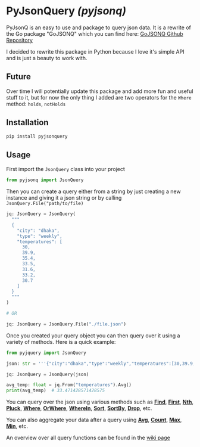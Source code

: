 # PyJsonQuery *(pyjsonq)*

PyJsonQ is an easy to use and package to query json data.
It is a rewrite of the Go package "GoJSONQ" which you can find here:
[GoJSONQ Github Repository][gojsonq]

I decided to rewrite this package in Python because I love it's
simple API and is just a beauty to work with.

## Future

Over time I will potentially update this package and add more fun and
useful stuff to it, but for now the only thing I added are two
operators for the `Where` method: `holds`, `notHolds`

## Installation

```bash
pip install pyjsonquery
```

## Usage

First import the `JsonQuery` class into your project

```python
from pyjsonq import JsonQuery
``` 

Then you can create a query either from a string by just creating a
new instance and giving it a json string or by calling
`JsonQuery.File("path/to/file)`

```python
jq: JsonQuery = JsonQuery(
  """
  {
    "city": "dhaka",
    "type": "weekly",
    "temperatures": [
      30,
      39.9,
      35.4,
      33.5,
      31.6,
      33.2,
      30.7
    ]
  }
  """
)

# OR

jq: JsonQuery = JsonQuery.File("./file.json")
```

Once you created your query object you can then query over it using
a variety of methods. Here is a quick example:

```python
from pyjquery import JsonQuery

json: str = '''{"city":"dhaka","type":"weekly","temperatures":[30,39.9,35.4,33.5,31.6,33.2,30.7]}'''

jq: JsonQuery = JsonQuery(json)

avg_temp: float = jq.From("temperatures").Avg()
print(avg_temp)  # 33.471428571428575
```

You can query over the json using various methods such as
[**Find**][find],
[**First**][first],
[**Nth**][nth],
[**Pluck**][pluck],
[**Where**][where],
[**OrWhere**][orWhere],
[**WhereIn**][whereIn],
[**Sort**][sort],
[**SortBy**][sortBy],
[**Drop**][drop],
etc.

You can also aggregate your data after a query using
[**Avg**][avg],
[**Count**][count],
[**Max**][max],
[**Min**][min],
etc.

An overview over all query functions can be found in the
[wiki page][wiki]


[gojsonq]: https://github.com/thedevsaddam/gojsonq
[wiki]: wiki

[find]: find
[first]: first
[nth]: nth
[pluck]: pluck
[where]: where
[orWhere]: orWhere
[whereIn]: whereIn
[sort]: sort
[sortBy]: sortBy
[drop]: drop

[avg]: avg
[count]: count
[max]: max
[min]: min
